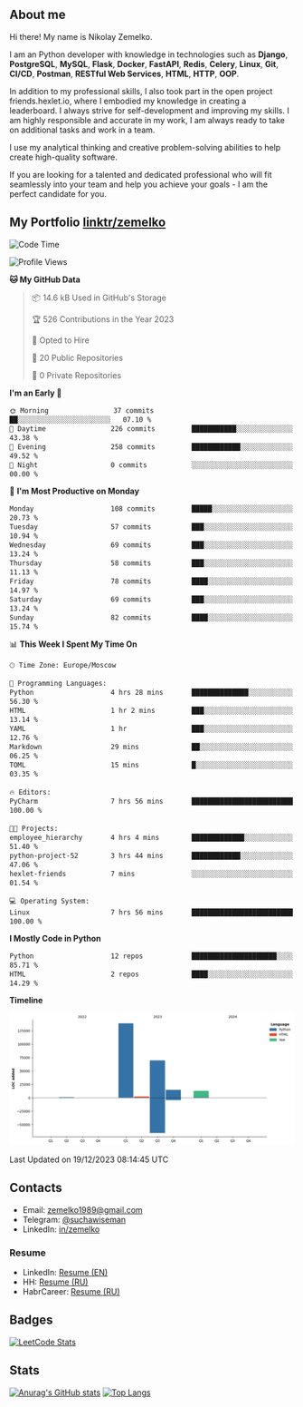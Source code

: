 ## About me
Hi there! My name is Nikolay Zemelko. 

I am an Python developer with knowledge in technologies such as **Django**, **PostgreSQL**, **MySQL**, **Flask**, **Docker**, **FastAPI**, **Redis**, **Celery**, **Linux**, **Git**, **CI/CD**, **Postman**, **RESTful Web Services**, **HTML**, **HTTP**, **OOP**.

In addition to my professional skills, I also took part in the open project friends.hexlet.io, where I embodied my knowledge in creating a leaderboard.
I always strive for self-development and improving my skills. I am highly responsible and accurate in my work, I am always ready to take on additional tasks and work in a team.

I use my analytical thinking and creative problem-solving abilities to help create high-quality software.

If you are looking for a talented and dedicated professional who will fit seamlessly into your team and help you achieve your goals - I am the perfect candidate for you.

## My Portfolio [linktr/zemelko](https://linktr.ee/zemelko)


<!--START_SECTION:waka-->
![Code Time](http://img.shields.io/badge/Code%20Time-49%20hrs%2049%20mins-blue)

![Profile Views](http://img.shields.io/badge/Profile%20Views-0-blue)

**🐱 My GitHub Data** 

> 📦 14.6 kB Used in GitHub's Storage 
 > 
> 🏆 526 Contributions in the Year 2023
 > 
> 💼 Opted to Hire
 > 
> 📜 20 Public Repositories 
 > 
> 🔑 0 Private Repositories 
 > 
**I'm an Early 🐤** 

```text
🌞 Morning                37 commits          ██░░░░░░░░░░░░░░░░░░░░░░░   07.10 % 
🌆 Daytime                226 commits         ███████████░░░░░░░░░░░░░░   43.38 % 
🌃 Evening                258 commits         ████████████░░░░░░░░░░░░░   49.52 % 
🌙 Night                  0 commits           ░░░░░░░░░░░░░░░░░░░░░░░░░   00.00 % 
```
📅 **I'm Most Productive on Monday** 

```text
Monday                   108 commits         █████░░░░░░░░░░░░░░░░░░░░   20.73 % 
Tuesday                  57 commits          ███░░░░░░░░░░░░░░░░░░░░░░   10.94 % 
Wednesday                69 commits          ███░░░░░░░░░░░░░░░░░░░░░░   13.24 % 
Thursday                 58 commits          ███░░░░░░░░░░░░░░░░░░░░░░   11.13 % 
Friday                   78 commits          ████░░░░░░░░░░░░░░░░░░░░░   14.97 % 
Saturday                 69 commits          ███░░░░░░░░░░░░░░░░░░░░░░   13.24 % 
Sunday                   82 commits          ████░░░░░░░░░░░░░░░░░░░░░   15.74 % 
```


📊 **This Week I Spent My Time On** 

```text
🕑︎ Time Zone: Europe/Moscow

💬 Programming Languages: 
Python                   4 hrs 28 mins       ██████████████░░░░░░░░░░░   56.30 % 
HTML                     1 hr 2 mins         ███░░░░░░░░░░░░░░░░░░░░░░   13.14 % 
YAML                     1 hr                ███░░░░░░░░░░░░░░░░░░░░░░   12.76 % 
Markdown                 29 mins             ██░░░░░░░░░░░░░░░░░░░░░░░   06.25 % 
TOML                     15 mins             █░░░░░░░░░░░░░░░░░░░░░░░░   03.35 % 

🔥 Editors: 
PyCharm                  7 hrs 56 mins       █████████████████████████   100.00 % 

🐱‍💻 Projects: 
employee_hierarchy       4 hrs 4 mins        █████████████░░░░░░░░░░░░   51.40 % 
python-project-52        3 hrs 44 mins       ████████████░░░░░░░░░░░░░   47.06 % 
hexlet-friends           7 mins              ░░░░░░░░░░░░░░░░░░░░░░░░░   01.54 % 

💻 Operating System: 
Linux                    7 hrs 56 mins       █████████████████████████   100.00 % 
```

**I Mostly Code in Python** 

```text
Python                   12 repos            █████████████████████░░░░   85.71 % 
HTML                     2 repos             ████░░░░░░░░░░░░░░░░░░░░░   14.29 % 
```



**Timeline**

![Lines of Code chart](https://raw.githubusercontent.com/zemelko/zemelko/main/assets/bar_graph.png)


 Last Updated on 19/12/2023 08:14:45 UTC
<!--END_SECTION:waka-->

## Contacts

* Email: [zemelko1989@gmail.com](mailto:zemelko1989@gmail.com)
* Telegram: [@suchawiseman](https://t.me/suchawiseman)
* LinkedIn: [in/zemelko](https://www.linkedin.com/in/zemelko)

### Resume

* LinkedIn: [Resume (EN)](https://www.linkedin.com/in/zemelko)
* HH: [Resume (RU)](https://hh.ru/resume/4a4435a9ff09e87f6c0039ed1f4e475572454c)
* HabrCareer: [Resume (RU)](https://career.habr.com/zemelko1)

## Badges

[![LeetCode Stats](https://leetcode.card.workers.dev/zemelko?font=source_code_pro&extension=null)](https://leetcode.com/zemelko/)

## Stats
[![Anurag's GitHub stats](https://github-readme-stats.vercel.app/api?username=zemelko)](https://github.com/zemelko/github-readme-stats)
[![Top Langs](https://github-readme-stats.vercel.app/api/top-langs/?username=zemelko&layout=compact&langs_count=10)](https://github.com/zemelko/github-readme-stats)
